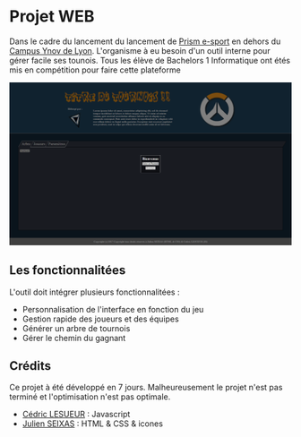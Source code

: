 # Projet WEB

Dans le cadre du lancement du lancement de [Prism e-sport](https://twitter.com/prismesport) en dehors du [Campus Ynov de Lyon](http://ynovlyon.com/). L'organisme à eu besoin d'un outil interne pour gérer facile ses tounois. Tous les élève de Bachelors 1 Informatique ont étés mis en compétition pour faire cette plateforme

![Screenshot of the website](https://raw.githubusercontent.com/MrZyr0/Projet-Web/master/Contenu/screenshot.png)

## Les fonctionnalitées

L'outil doit intégrer plusieurs fonctionnalitées :
- Personnalisation de l'interface en fonction du jeu
- Gestion rapide des joueurs et des équipes
- Générer un arbre de tournois
- Gérer le chemin du gagnant

## Crédits

Ce projet à été développé en 7 jours. Malheureusement le projet n'est pas terminé et l'optimisation n'est pas optimale.

* [Cédric LESUEUR](https://github.com/Cedro23) : Javascript
* [Julien SEIXAS](https://github.com/MrZyr0) : HTML & CSS & icones

